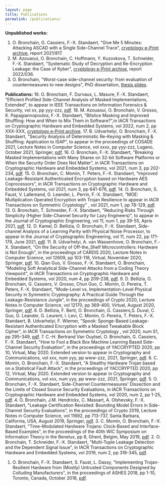 ```yaml
---
layout: page
title: Publications
permalink: /publications/
---
```



**Unpublished works:**

1. O. Bronchain, G. Cassiers, F.-X. Standaert, "Give Me 5 Minutes: Attacking ASCAD with a Single Side-Channel Trace", [cryptology e-Print archive](https://eprint.iacr.org/2021/817), report 2021/817.
2. M. Azouaoui, O. Bronchain, C. Hoffmann, Y. Kuzovkova, T. Schneider, F.-X. Standaert, "Systematic Study of Decryption and Re-Encryption Leakage: the Case of Kyber",  [cryptology e-Print archive](https://eprint.iacr.org/2022/036), report 2022/036.
3. O. Bronchain, "Worst-case side-channel security: from evaluation of countermeasures to new designs", PhD dissertation, [thesis](papers/thesis.pdf),[slides](slides/thesis_public.pdf).

**Publications:**
19. O. Bronchain, F. Durvaux, L. Masure, F.-X. Standaert, "Efficient Profiled Side-Channel Analysis of Masked Implementations, Extended", to appear in IEEE Transactions on Information Forensics & Security, vol xx, pp yyy-zzz, [pdf](papers/19.pdf). 
18. M. Azouaoui, O. Bronchain, V. Grosso, K. Papagiannopoulos, F.-X. Standaert, "Bitslice Masking and Improved Shuffling: How and When to Mix Them in Software?",in IACR Transactions on Cryptographic Hardware and Embedded Systems, vol 2022, num 2, pp XXX-XXX, [cryptology e-Print archive](https://eprint.iacr.org/2021/951).
17. B. Udvarhelyi, O. Bronchain, F.-X. Standaert, "Security Analysis of Deterministic Re-Keying with Masking & Shuffling: Application to ISAP", to appear in the proceedings of COSADE 2021, Lecture Notes in Computer Science, vol xxxx, pp yyy-zzz, Lugano, October 2021, Springer, [pdf](https://perso.uclouvain.be/fstandae/PUBLIS/267.pdf).
16. O. Bronchain, F.-X. Standaert, "Breaking Masked Implementations with Many Shares on 32-bit Software Platforms or When the Security Order Does Not Matter", in IACR Transactions on Cryptographic Hardware and Embedded Systems, vol 2021, num 3, pp 202-234, [pdf](https://tches.iacr.org/index.php/TCHES/article/view/8973).
15. O. Bronchain, C. Momin, T. Peters, F.-X. Standaert, "Improved Leakage-Resistant Authenticated Encryption based on Hardware AES Coprocessors", in IACR Transactions on Cryptographic Hardware and Embedded Systems, vol 2021, num 3, pp 641-676, [pdf](https://tches.iacr.org/index.php/TCHES/article/view/8988).
14. O. Bronchain, S. Faust, V. Lallemand, G. Leander, L. Perrin, F.-X. Standaert, "MOE: Multiplication Operated Encryption with Trojan Resilience to appear in IACR Transactions on Symmetric Cryptology" , vol 2021, num 1, pp 78-129, [pdf](https://tosc.iacr.org/index.php/ToSC/article/view/8834).
13. O. Bronchain, T. Schneider, F.-X. Standaert, "Reducing Risks Through Simplicity (Higher Side-Channel Security for Lazy Engineers)", to appear in the Journal of Cryptographic Engineering, vol 11, num 1, pp 39-55, Apris 2021, [pdf](https://perso.uclouvain.be/fstandae/PUBLIS/250.pdf).
12. D. Kamel, D. Bellizia, O. Bronchain, F.-X. Standaert, Side-channel Analysis of a Learning Parity with Physical Noise Processor, to appear in the Journal of Cryptographic Engineering, vol 11, num 22, pp 171-179, June 2021, [pdf](https://perso.uclouvain.be/fstandae/PUBLIS/249.pdf).
11. B. Udvarhelyi, A. van Wassenhove, O. Bronchain, F.-X. Standaert, "On the Security of Off-the_Shelf Microcontrollers: Hardware is Not Enough", in the proceedings of CARDIS 2020, Lecture Notes in Computer Science, vol 12609, pp 103-118, Virtual, November 2020, Springer, [pdf](https://perso.uclouvain.be/fstandae/PUBLIS/253.pdf).
10. Qian Guo, V. Grosso, F.-X. Standaert, O. Bronchain, "Modeling Soft Analytical Side-Channel Attacks from a Coding Theory Viewpoint", in IACR Transactions on Cryptographic Hardware and Embedded Systems, vol 2020, num 4, pp 209-238, [pdf](https://tches.iacr.org/index.php/TCHES/article/view/8682).
9. D. Bellizia, O. Bronchain, G. Cassiers, V. Grosso, Chun Guo, C. Momin, O. Pereira, T. Peters, F.-X. Standaert, "Mode-Level vs. Implementation-Level Physical Security in Symmetric Cryptography: A Practical Guide Through the Leakage-Resistance Jungle", in the proceedings of Crypto 2020, Lecture Notes in Computer Science, vol 12170, pp 369-400, Virtual, August 2020, Springer, [pdf](https://eprint.iacr.org/2020/211).
8. D. Bellizia, F. Berti, O. Bronchain, G. Cassiers,S. Duval, C. Guo, G. Leander, G. Leurent, I. Levi, C. Momin, O. Pereira, T. Peters, F.-X. Standaert, B. Udvarhelyi, F. Wiemer, "Spook: Sponge-Based Leakage-Resistant Authenticated Encryption with a Masked Tweakable Block Cipher", in IACR Transactions on Symmetric Cryptology , vol 2020, num S1, pp 295-349, [pdf](https://tosc.iacr.org/index.php/ToSC/article/view/8623).
7. C.-H. Bertrand Van Ouytsel, O. Bronchain, G. Cassiers, F.-X. Standaert, "How to Fool a Black Box Machine Learning Based Side-Channel Security Evaluation", in the proceedings of YACCRYPTED 2020, pp 10, Virtual, May 2020. Extended version to appear in Cryptography and Communications, vol xxx, num yyy, pp www-zzz, 2021, Springer, [pdf](https://perso.uclouvain.be/fstandae/PUBLIS/243b.pdf).
6. C. Momin, O. Bronchain, F.-X. Standaert, "A Stealthy Hardware Trojan based on a Statistical Fault Attack", in the proceedings of YACCRYPTED 2020, pp 12, Virtual, May 2020. Extended version to appear in Cryptography and Communications, vol xxx, num yyy, pp www-zzz, 2021, Springer, [pdf](https://perso.uclouvain.be/fstandae/PUBLIS/242b.pdf).
5. O. Bronchain, F.-X. Standaert, Side-Channel Countermeasures' Dissection and the Limits of Closed Source Security Evaluations, in IACR Transactions on Cryptographic Hardware and Embedded Systems, vol 2020, num 2, pp 1-25, [pdf](https://tches.iacr.org/index.php/TCHES/article/view/8542).
4. O. Bronchain, J.M. Hendrickx, C. Massart, A. Olshevsky, F.-X. Standaert, "Leakage Certification Revisited: Bounding Model Errors in Side-Channel Security Evaluations", in the proceedings of Crypto 2019, Lecture Notes in Computer Science, vol 11692, pp 713-737, Santa Barbara, California, USA, August 2019, Springer, [pdf](https://eprint.iacr.org/2019/132).
3. C. Momin, O. Bronchain, F.-X. Standaert, "Time-Modulated Hardware Trojans: Clock-Based and Interface-Based Examples", in the proceedings of the 40th WIC Symposium on Information Theory in the Benelux, pp 8, Ghent, Belgim, May 2019, [pdf](https://perso.uclouvain.be/fstandae/PUBLIS/220.pdf).
2. O. Bronchain, T. Schneider, F.-X. Standaert, "Multi-Tuple Leakage Detection and the Dependent Signal Issue", in IACR Transactions on Cryptographic Hardware and Embedded Systems, vol 2019, num 2, pp 318-345, [pdf](https://tches.iacr.org/index.php/TCHES/article/view/7394).
1. O. Bronchain, F.-X. Standaert, S. Faust, L. Dassy, "Implementing Trojan-Resilient Hardware from (Mostly) Untrusted Components Designed by Colluding Manufacturers", in the proceedings of ASHES 2018, pp 1-10, Toronto, Canada, October 2018, [pdf](https://perso.uclouvain.be/fstandae/PUBLIS/208.pdf).
